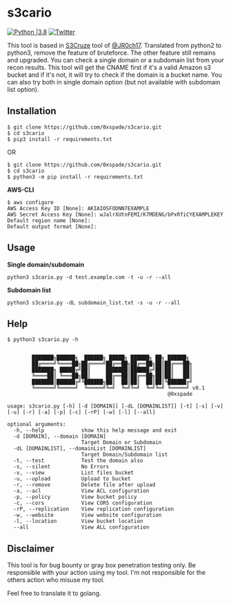 # s3cario
[![Python |3.8](https://img.shields.io/badge/python-3.8-yellow.svg)](https://www.python.org/) [![Twitter](https://img.shields.io/badge/twitter-@0xspade-blue.svg)](https://twitter.com/0xspade)

This tool is based in [S3Cruze](https://github.com/JR0ch17/S3Cruze) tool of [@JR0ch17](https://twitter.com/JR0ch17). Translated from python2 to python3, remove the feature of bruteforce. The other feature still remains and upgraded. You can check a single domain or a subdomain list from your recon results. This tool will get the CNAME first if it's a valid Amazon s3 bucket and if it's not, it will try to check if the domain is a bucket name. You can also try both in single domain option (but not available with subdomain list option).

## Installation

```shell
$ git clone https://github.com/0xspade/s3cario.git
$ cd s3cario
$ pip3 install -r requirements.txt
```
OR

```shell
$ git clone https://github.com/0xspade/s3cario.git
$ cd s3cario
$ python3 -m pip install -r requirements.txt
```

**AWS-CLI**

```shell
$ aws configure
AWS Access Key ID [None]: AKIAIOSFODNN7EXAMPLE
AWS Secret Access Key [None]: wJalrXUtnFEMI/K7MDENG/bPxRfiCYEXAMPLEKEY
Default region name [None]:
Default output format [None]:
```

## Usage

**Single domain/subdomain**
```shell
python3 s3cario.py -d test.example.com -t -u -r --all
```

**Subdomain list**
```shell
python3 s3cario.py -dL subdomain_list.txt -s -u -r --all
```

## Help

```shell
$ python3 s3cario.py -h


		███████╗██████╗  ██████╗ █████╗ ██████╗ ██╗ ██████╗ 
		██╔════╝╚════██╗██╔════╝██╔══██╗██╔══██╗██║██╔═══██╗
		███████╗ █████╔╝██║     ███████║██████╔╝██║██║   ██║
		╚════██║ ╚═══██╗██║     ██╔══██║██╔══██╗██║██║   ██║
		███████║██████╔╝╚██████╗██║  ██║██║  ██║██║╚██████╔╝
		╚══════╝╚═════╝  ╚═════╝╚═╝  ╚═╝╚═╝  ╚═╝╚═╝ ╚═════╝ v0.1
		                                     		@0xspade
	
usage: s3cario.py [-h] [-d [DOMAIN]] [-dL [DOMAINLIST]] [-t] [-s] [-v] [-u] [-r] [-a] [-p] [-c] [-rP] [-w] [-l] [--all]

optional arguments:
  -h, --help            show this help message and exit
  -d [DOMAIN], --domain [DOMAIN]
                        Target Domain or Subdomain
  -dL [DOMAINLIST], --domainList [DOMAINLIST]
                        Target Domain/Subdomain list
  -t, --test            Test the domain also
  -s, --silent          No Errors
  -v, --view            List files bucket
  -u, --upload          Upload to bucket
  -r, --remove          Delete file after upload
  -a, --acl             View ACL configuration
  -p, --policy          View bucket policy
  -c, --cors            View CORS configuration
  -rP, --replication    View replication configuration
  -w, --website         View website configuration
  -l, --location        View bucket location
  --all                 View ALL configuration
```

## Disclaimer

This tool is for bug bounty or gray box penetration testing only. Be responsible with your action using my tool. I'm not responsible for the others action who misuse my tool.

Feel free to translate it to golang.

